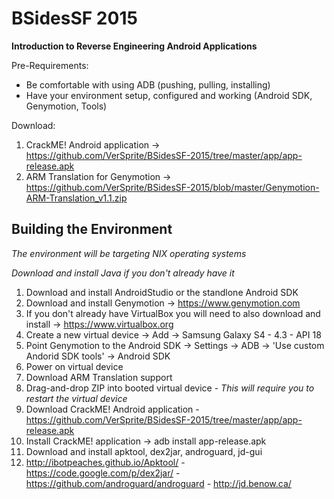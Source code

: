# BSidesSF 2015 
**Introduction to Reverse Engineering Android Applications**

Pre-Requirements: 

  - Be comfortable with using ADB (pushing, pulling, installing)
  - Have your environment setup, configured and working (Android SDK, Genymotion, Tools)

Download: 

  1. CrackME! Android application -> https://github.com/VerSprite/BSidesSF-2015/tree/master/app/app-release.apk
  2. ARM Translation for Genymotion -> https://github.com/VerSprite/BSidesSF-2015/blob/master/Genymotion-ARM-Translation_v1.1.zip

Building the Environment
------------------------

*The environment will be targeting NIX operating systems*

*Download and install Java if you don't already have it*

1. Download and install AndroidStudio or the standlone Android SDK
2. Download and install Genymotion -> https://www.genymotion.com
3. If you don't already have VirtualBox you will need to also download and install -> https://www.virtualbox.org
4. Create a new virtual device -> Add -> Samsung Galaxy S4 - 4.3 - API 18
5. Point Genymotion to the Android SDK -> Settings -> ADB -> 'Use custom Andorid SDK tools' -> Android SDK
6. Power on virtual device
7. Download ARM Translation support
8. Drag-and-drop ZIP into booted virtual device - *This will require you to restart the virtual device*
9. Download CrackME! Android application - https://github.com/VerSprite/BSidesSF-2015/tree/master/app/app-release.apk
10. Install CrackME! application -> adb install app-release.apk
11. Download and install apktool, dex2jar, androguard, jd-gui
12. http://ibotpeaches.github.io/Apktool/ - https://code.google.com/p/dex2jar/ - https://github.com/androguard/androguard - http://jd.benow.ca/
